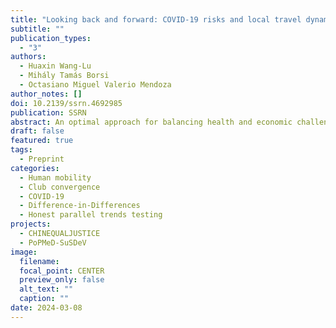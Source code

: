 ```yaml
---
title: "Looking back and forward: COVID-19 risks and local travel dynamics"
subtitle: ""
publication_types:
  - "3"
authors:
  - Huaxin Wang-Lu
  - Mihály Tamás Borsi
  - Octasiano Miguel Valerio Mendoza
author_notes: []
doi: 10.2139/ssrn.4692985
publication: SSRN
abstract: An optimal approach for balancing health and economic challenges has been the epicenter since the pandemic, while differentiating the impacts of various levels of intervention on homogeneous units is challenging. The risk-rating system China developed to categorize COVID-19 risk for localities and match them with corresponding tactics can serve as an ideal alternative. Apart from this, human mobility is a key mechanism through which activities emerge and viruses spread, bringing both merits and hurdles to urban economies. For these reasons, this paper examines the causal effects of medium vis-à-vis high COVID-19 risk designated to urban sections on intra-city mobility during the Zero-COVID period, using a dynamic difference-in-differences approach. It then extends to assess local travel trajectories of 368 Chinese cities during the pandemic and post-pandemic periods within a non-linear time-varying latent factor framework. Utilizing the latest Baidu Mobility data and national risk-level data at daily and weekly frequencies, we find that interventions devised for high risk tend to have an unexpectedly far-reaching impact particularly on recreational travel beyond affected urban sections. People reacted to the emergence of high risk eight days in advance, and the striking impact lasted for around four weeks after the intervention starts. We further provide stylized facts on stratified mobility dynamics, suggesting that a) western cities are less resilient, and b) regional disparities tend to widen during the Zero-COVID period but shrink alongside the reopening.
draft: false
featured: true
tags:
  - Preprint
categories:
  - Human mobility
  - Club convergence
  - COVID-19
  - Difference-in-Differences
  - Honest parallel trends testing
projects:
  - CHINEQUALJUSTICE
  - PoPMeD-SuSDeV
image:
  filename:
  focal_point: CENTER
  preview_only: false
  alt_text: ""
  caption: ""
date: 2024-03-08
---
```

